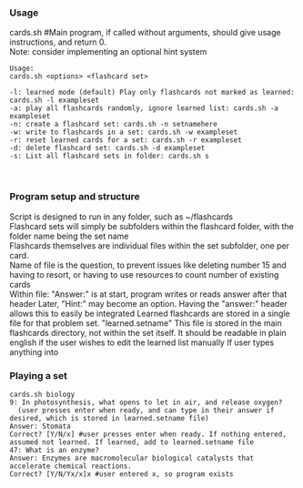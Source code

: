 ### Usage
cards.sh #Main program, if called without arguments, should give usage instructions, and return 0.
<br />
Note: consider implementing an optional hint system
```
Usage:
cards.sh <options> <flashcard set>

-l: learned mode (default) Play only flashcards not marked as learned: cards.sh -l exampleset
-a: play all flashcards randomly, ignore learned list: cards.sh -a exampleset
-n: create a flashcard set: cards.sh -n setnamehere
-w: write to flashcards in a set: cards.sh -w exampleset
-r: reset learned cards for a set: cards.sh -r exampleset
-d: delete flashcard set: cards.sh -d exampleset
-s: List all flashcard sets in folder: cards.sh s
```
<br />

### Program setup and structure
Script is designed to run in any folder, such as ~/flashcards <br />
Flashcard sets will simply be subfolders within the flashcard folder, with the folder name being the set name <br />
Flashcards themselves are individual files within the set subfolder, one per card. <br />
  Name of file is the question, to prevent issues like deleting number 15 and having to resort, or having to use resources to count number of existing cards<br />
  Within file: "Answer:" is at start, program writes or reads answer after that header
  Later, "Hint:" may become an option. Having the "answer:" header allows this to easily be integrated
Learned flashcards are stored in a single file for that problem set. "learned.setname" This file is stored in the main flashcards directory, not within the set itself. It should be readable in plain english if the user wishes to edit the learned list manually
If user types anything into 
<br />


### Playing a set
```
cards.sh biology
9: In photosynthesis, what opens to let in air, and release oxygen? 
  (user presses enter when ready, and can type in their answer if desired, which is stored in learned.setname file)
Answer: Stomata 
Correct? [Y/N/x] #user presses enter when ready. If nothing entered, assumed not learned. If learned, add to learned.setname file
47: What is an enzyme?
Answer: Enzymes are macromolecular biological catalysts that accelerate chemical reactions. 
Correct? [Y/N/Yx/x]x #user entered x, so program exists
```

